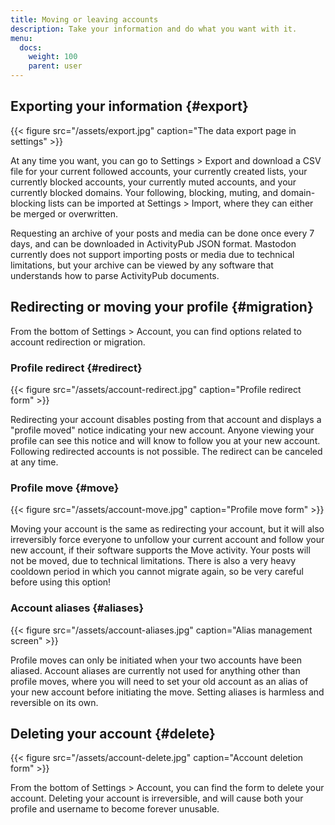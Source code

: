 ```yaml
---
title: Moving or leaving accounts
description: Take your information and do what you want with it.
menu:
  docs:
    weight: 100
    parent: user
---
```


## Exporting your information {#export}

{{< figure src="/assets/export.jpg" caption="The data export page in settings" >}}

At any time you want, you can go to Settings &gt; Export and download a CSV file for your current followed accounts, your currently created lists, your currently blocked accounts, your currently muted accounts, and your currently blocked domains. Your following, blocking, muting, and domain-blocking lists can be imported at Settings &gt; Import, where they can either be merged or overwritten.

Requesting an archive of your posts and media can be done once every 7 days, and can be downloaded in ActivityPub JSON format. Mastodon currently does not support importing posts or media due to technical limitations, but your archive can be viewed by any software that understands how to parse ActivityPub documents.

## Redirecting or moving your profile {#migration}

From the bottom of Settings &gt; Account, you can find options related to account redirection or migration.

### Profile redirect {#redirect}

{{< figure src="/assets/account-redirect.jpg" caption="Profile redirect form" >}}

Redirecting your account disables posting from that account and displays a "profile moved" notice indicating your new account. Anyone viewing your profile can see this notice and will know to follow you at your new account. Following redirected accounts is not possible. The redirect can be canceled at any time.

### Profile move {#move}

{{< figure src="/assets/account-move.jpg" caption="Profile move form" >}}

Moving your account is the same as redirecting your account, but it will also irreversibly force everyone to unfollow your current account and follow your new account, if their software supports the Move activity. Your posts will not be moved, due to technical limitations. There is also a very heavy cooldown period in which you cannot migrate again, so be very careful before using this option!

### Account aliases {#aliases}

{{< figure src="/assets/account-aliases.jpg" caption="Alias management screen" >}}

Profile moves can only be initiated when your two accounts have been aliased. Account aliases are currently not used for anything other than profile moves, where you will need to set your old account as an alias of your new account before initiating the move. Setting aliases is harmless and reversible on its own.

## Deleting your account {#delete}

{{< figure src="/assets/account-delete.jpg" caption="Account deletion form" >}}

From the bottom of Settings &gt; Account, you can find the form to delete your account. Deleting your account is irreversible, and will cause both your profile and username to become forever unusable.

